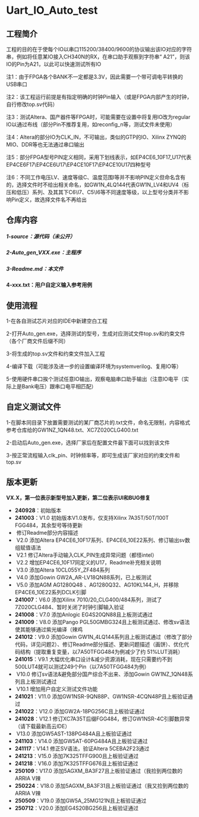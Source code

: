 # Uart_IO_Auto_test

## 工程简介

工程的目的在于使每个IO以串口115200/38400/9600的协议输出该IO对应的字符串，例如将任意某IO接入CH340N的RX，在串口助手观察到字符串“ A21”，则该IO的Pin为A21，以此可以快速测试所有IO



注1：由于FPGA各个BANK不一定都是3.3V，因此需要一个带可调电平转换的USB串口

注2：该工程运行前提是有指定明确的时钟Pin输入（或是FPGA内部产生的时钟，自行修改top.sv代码）

注3：测试Altera、国产器件等FPGA时，可能需要在设置中将复用IO改为regular IO以通过布线（部分Pin不推荐复用，如reconfig_n等，测试文件未使用）

注4：Altera的部分IO为CLK_IN，不可输出，类似的GTP的IO、Xilinx ZYNQ的MIO、DDR等也无法通过串口输出

注5：部分FPGA型号PIN定义相同，采用下划线表示，如EP4CE6_10F17_U17代表EP4CE6F17\EP4CE6U17\EP4CE10F17\EP4CE10U17四种型号

注6：不同工作电压LV、速度等级C、温度范围I等并不影响PIN定义但命名含有的，选择文件时不给出相关命名，如GW1N_4LQ144代表GW1N_LV4和UV4（标压和低压）系列、及其其下C6\I7、C5\I6等不同速度等级，以上型号分类并不影响Pin定义，故选择文件名不再给出

## 仓库内容

##### 1-source：源代码（未公开）

##### 2-Auto_gen_VXX.exe：主程序

##### 3-Readme.md：本文件

**4-xxx.txt：用户自定义输入参考用例**



## 使用流程

1-在各自测试芯片对应的IDE中新建空白工程

2-打开Auto_gen.exe，选择测试的型号，生成对应测试文件top.sv和约束文件（各个厂商文件后缀不同）

3-将生成的top.sv文件和约束文件加入工程

4-编译下载（可能涉及进一步的设置编译环境为systemverilog、复用IO等）

5-使用硬件串口挨个测试任意IO输出，观察电脑串口助手输出（注意IO电平（实际上是Bank电压）跟串口电平相匹配）



## 自定义测试文件

1-在脚本同目录下放置需要测试的某厂商芯片的.txt文件，命名无限制，内容格式参考仓库给的GW1NZ_1QN48.txt、XC7Z020CLG400.txt

2-启动后Auto_gen.exe，选择厂家后在配置文件最下面可以找到该文件

3-按正常流程输入clk_pin、时钟频率等，即可生成该厂家对应的约束文件和top.sv



## 版本更新

**VX.X，第一位表示新型号加入更新，第二位表示UI和BUG修复**

- **240928**：初始版本
- **241003**：V1.0 初始版本V1.0发布，仅支持Xilinx 7A35T/50T/100T FGG484，其余型号等待更新
- ​                          修订Readme部分内容描述
- ​                V2.0 添加Altera EP4CE6_10F17系列、EP4CE6_10E22系列、修订输出sv数组赋值语法
- ​                V2.1 修订Altera手动输入CLK_PIN生成异常问题（都怪intel）
- ​                V2.2 增加EP4CE6_10F17同定义的U17，Readme补充相关说明
- ​                V3.0 添加Altera 10CL055Y_ZF484系列
- ​                V4.0 添加Gowin GW2A_AR-LV18QN88系列，已上板测试
- ​                V5.0 添加AGM AG1280Q48 、AG1280Q32、AG10KL144_H，并移除EP4CE6_10E22系列DCLK引脚
- **241007**：V6.0 添加Xilinx 7010/20_CLG400/484系列，测试了7Z020CLG484、暂时关闭了时钟引脚输入验证
- **241008**：V7.0 添加Anlogic EG4S20QN88且上板测试通过
- **241009**：V8.0 添加Pango PGL50GMBG324且上板测试通过、修改sv语法使其能够通过紫光编译（辣鸡
- **241012**：V9.0 添加Gowin GW1N_4LQ144系列且上板测试通过（修改了部分代码，详见问题2）、修订Readme部分描述、更新问题描述（画饼）、优化代码结构（提取重复变量，以7A50TFGG484为例减少了约 51%LUT消耗）
- **241015**：V9.1 大幅优化串口设计&减少资源消耗，现在只需要约不到500LUT4就可以测试249个Pin（以7A50TFGG484为例）
- ​                V10.0 修订sv语法&避免部分国产综合不出来、添加Gowin GW1NZ_1QN48系列且上板测试通过
- ​                V10.1 增加用户自定义测试文件功能
- **241021**：V11.0 添加GW1NSR-9QN88P、GW1NSR-4CQN48P且上板验证通过
- **241022**：V12.0 添加GW2A-18PG256C且上板验证通过
- **241028**：V12.1 修订XC7A35T后缀FGG484，修订GW1NSR-4C引脚数异常（请下载最新高云IDE）
- ​                 V13.0 添加GW5AST-138PG484A且上板验证通过
- **241103**：V14.0 添加GW5AT-60PG484A且上板验证通过
- **241117**：V14.1 修正SV语法，验证Altera 5CEBA2F23通过
- **241213**：V15.0 添加7K325TFFG900且上板验证通过
- **241218**：V16.0 添加7K325TFFG676且上板验证通过
- **250109**：V17.0 添加5AGXM_BA3F27且上板验证通过（我捡到两位数的ARRIA V辣
- **250224**：V18.0 添加5AGXM_BA3F31且上板验证通过（我又捡到两位数的ARRIA V辣
- **250509**：V19.0 添加GW5A_25MG121N且上板验证通过
- **250712**：V20.0 添加EG4S20BG256且上板验证通过
